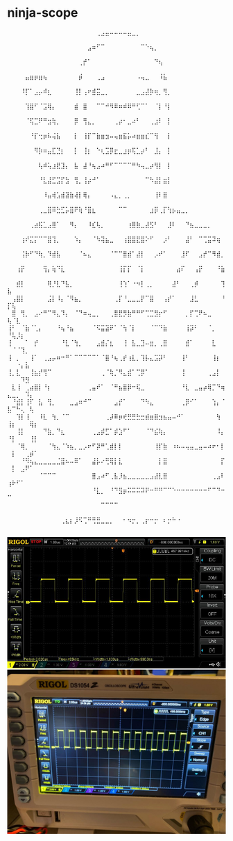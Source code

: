 # ninja-scope

 ⠀⠀⠀⠀⠀⠀⠀⠀⠀⠀⠀⠀⠀⠀⠀⠀⠀⠀⠀⠀⢀⣠⣤⠤⠤⠤⠤⣤⣀⡀⠀⠀⠀⠀⠀⠀⠀⠀⠀⠀⠀⠀⠀⠀⠀⠀⠀⠀⠀⠀⠀⠀⠀⠀⠀
⠀⠀⠀⠀⠀⠀⠀⠀⠀⠀⠀⠀⠀⠀⠀⠀⠀⠀⣠⠶⠋⠉⠀⠀⠀⠀⠀⠀⠀⠀⠉⠑⢦⡀⠀⠀⠀⠀⠀⠀⠀⠀⠀⠀⠀⠀⠀⠀⠀⠀⠀⠀⠀⠀⠀⠀
⠀⠀⠀⠀⠀⠀⠀⠀⠀⠀⠀⠀⠀⠀⠀⠀⢀⡞⠁⠀⠀⠀⠀⠀⠀⠀⠀⠀⠀⠀⠀⠀⠀⠙⢦⠀⠀⠀⠀⠀⠀⠀⠀⠀⠀⠀⠀⠀⠀⠀⠀⠀⠀⠀⠀⠀
⠀⠀⠀⠀⣤⣶⡶⣶⢦⠀⠀⠀⠀⠀⠀⠀⡾⠀⠀⠀⢀⣠⠀⠀⠀⠀⠀⠀⠀⠠⢤⣀⠀⠀⠸⣧⠀⠀⠀⠀⠀⠀⠀⠀⠀⠀⠀⠀⠀⠀⠀⠀⠀⠀⠀⠀
⠀⠀⠀⠸⡏⠁⣠⡤⠾⣆⠀⠀⠀⠀⠀⢸⡇⢠⠖⣾⣭⣀⡀⠀⠀⠀⠀⠀⠀⣀⣠⣼⡷⢶⡀⢻⡀⠀⠀⠀⠀⠀⠀⠀⠀⠀⠀⠀⠀⠀⠀⠀⠀⠀⠀⠀
⠀⠀⠀⠀⢹⣿⠋⠈⣩⢿⡄⠀⠀⠀⠀⣾⠀⣿⠀⠀⠉⠉⠚⠻⠿⠶⠾⠿⠛⢋⠉⠁⠀⠈⡇⠘⡇⠀⠀⠀⠀⠀⠀⠀⠀⠀⠀⠀⠀⠀⠀⠀⠀⠀⠀⠀
⠀⠀⠀⠀⠈⢯⣉⠟⠛⣲⢷⡀⠀⠀⠀⡿⠀⢻⣄⡀⠀⠀⠀⠀⢀⡴⠂⣀⠴⠃⠀⠀⢀⣰⠇⠀⡇⠀⠀⠀⠀⠀⠀⠀⠀⠀⠀⠀⠀⠀⠀⠀⠀⠀⠀⠀
⠀⠀⠀⠀⠀⠘⡏⢒⡶⠧⢬⣧⠀⠀⠀⡇⠀⢸⡏⠉⣷⣶⣲⠤⢤⣶⣯⡥⠴⣶⣶⣎⠉⢻⠀⠀⡇⠀⠀⠀⠀⠀⠀⠀⠀⠀⠀⠀⠀⠀⠀⠀⠀⠀⠀⠀
⠀⠀⠀⠀⠀⠀⠻⡷⠶⣤⣏⣙⡆⠀⠀⡇⠀⢸⡆⠀⠑⢆⣩⡿⣖⣀⣰⡶⢯⣁⡴⠃⠀⣸⡄⠀⡇⠀⠀⠀⠀⠀⠀⠀⠀⠀⠀⠀⠀⠀⠀⠀⠀⠀⠀⠀
⠀⠀⠀⠀⠀⠀⠀⢧⠾⢥⣰⣟⣹⡄⠀⣧⠀⣼⠘⢦⣠⠴⠛⠋⠉⠉⠉⠉⠛⠳⢤⣀⡴⢻⡇⠀⡇⠀⠀⠀⠀⠀⠀⠀⠀⠀⠀⠀⠀⠀⠀⠀⠀⠀⠀⠀
⠀⠀⠀⠀⠀⠀⠀⠘⣇⣼⣋⣩⡏⣳⠀⢻⡀⢸⡴⠚⠁⠀⠀⠀⠀⠀⠀⠀⠀⠀⠀⠉⠳⣼⡇⣶⡇⠀⠀⠀⠀⠀⠀⠀⠀⠀⠀⠀⠀⠀⠀⠀⠀⠀⠀⠀
⠀⠀⠀⠀⠀⠀⠀⠀⠸⣤⢾⣡⣾⣽⣷⢼⡇⢿⡄⠀⠀⠀⠀⠠⣄⡀⢀⡀⠀⠀⠀⠀⠀⢸⠇⣿⠀⠀⠀⠀⠀⠀⠀⠀⠀⠀⠀⠀⠀⠀⠀⠀⠀⠀⠀⠀
⠀⠀⠀⠀⠀⠀⠀⢀⣀⣿⠿⣓⣋⡥⣿⠟⢷⠘⣿⣆⠀⠀⠀⠀⠀⠉⠉⠀⠀⠀⠀⠀⣰⡿⢀⡏⢳⡦⣤⣀⡀⠀⠀⠀⠀⠀⠀⠀⠀⠀⠀⠀⠀⠀⠀⠀
⠀⠀⠀⠀⠀⢀⣴⣯⣁⣠⣿⠁⠀⠀⠻⡄⠀⠀⠸⣎⢧⡀⠀⠀⠀⠀⠀⢰⣿⣷⣀⣼⣫⠃⠀⠀⣸⠇⠀⠀⠙⣦⣀⣀⣀⡀⠀⠀⠀⠀⠀⠀⠀⠀⠀⠀
⠀⠀⠀⢰⠞⣍⡍⠉⠉⣿⢹⡀⠀⠀⠀⠱⡄⠀⠀⠈⠳⢽⣦⣀⠀⠀⢰⣿⣿⣟⣿⠕⠋⠀⠀⡰⠃⠀⠀⠀⣼⠃⠀⠉⢉⣭⠽⢶⠀⠀⠀⠀⠀⠀⠀⠀
⠀⠀⠀⢨⡷⠋⠙⢷⡀⠹⣾⣧⠀⠀⠀⠀⠈⠦⣄⠀⠀⠀⠀⠈⠉⠉⣿⣾⠁⣼⡇⠀⠀⡠⠞⠁⠀⠀⠀⣸⠏⠀⠀⣠⡞⠉⠻⣾⡀⠀⠀⠀⠀⠀⠀⠀
⠀⠀⢰⡟⠀⠀⠀⠀⢻⡄⢷⠙⣇⠀⠀⠀⠀⠀⠀⠀⠀⠀⠀⠀⠀⢸⡏⡏⠀⠈⡇⠀⠀⠀⠀⠀⠀⠀⣴⠏⠀⠀⢠⡟⠀⠀⠀⠘⣷⠀⠀⠀⠀⠀⠀⠀
⠀⠀⣾⡇⠀⠀⠀⠀⠀⢿⡘⣇⠙⣧⡀⠀⠀⠀⠀⠀⠀⠀⠀⠀⠀⢸⢱⠁⠐⠲⡇⢀⡀⠀⠀⠀⠀⣼⠃⠀⠀⢀⡾⠀⠀⠀⠀⠀⢹⣧⠀⠀⠀⠀⠀⠀
⠀⢠⣿⡇⠀⠀⠀⠀⠀⣨⡇⠸⡄⠈⠻⣦⡀⠀⠀⠀⠀⠀⠀⠀⢀⡏⠘⣀⣀⣀⡟⠉⣿⠀⠀⢠⡞⠁⠀⠀⠀⣸⣃⠀⠀⠀⠀⠀⠘⡏⢧⠀⠀⠀⠀⠀
⠀⣿⠀⢻⡀⠀⣠⠔⠛⠉⠻⣄⠹⡄⠀⠈⠙⠶⢤⣀⡀⠀⠀⢀⣿⣟⡻⣷⠛⠛⠋⢉⣉⣻⡖⠋⠀⠀⠀⠀⡀⡏⢉⠟⠦⣀⠀⠀⠀⢧⠈⣇⠀⠀⠀⠀
⢸⠃⠀⠈⣷⠈⢁⡄⠀⠀⠀⠘⢦⠘⣦⠀⠀⠀⠀⠈⠫⣭⣽⠟⠁⠈⢳⠈⡇⠀⠀⠀⠈⠉⠙⣷⠀⠀⠀⠀⢸⡽⠃⠀⠀⠈⡀⠀⠀⠘⢧⡸⡆⠀⠀⠀
⢸⠀⠀⠀⠁⠀⡞⠀⠀⠀⠀⠀⠘⣇⠈⢳⡀⠀⠀⠀⣠⣾⡌⣆⠀⠀⢸⠀⣧⣀⣹⠤⣶⡀⢀⣿⠀⠀⠀⠀⣾⠁⠀⠀⠀⠀⣇⠀⠀⠀⠈⠈⢹⡀⠀⠀
⢸⠀⡀⠀⠀⢸⠁⠀⢀⣠⡤⠶⠒⠛⠁⠉⠉⠉⠉⠉⠁⠈⣿⠘⢦⢀⡞⢰⣇⡀⢹⡧⣄⣩⡽⠃⠀⠀⠀⢸⠃⠀⠀⠀⠀⠀⢸⡆⠀⠀⠀⠐⡄⣧⠀⠀
⢸⡀⣇⠀⠀⢸⣦⡞⢻⠉⠀⠀⠀⠀⠀⠀⠀⠀⠀⠀⠀⢀⠈⢷⡈⠻⣄⣾⠁⢉⡿⠁⠀⠀⠀⠀⠀⠀⠀⢸⠀⠀⠀⠀⠀⢀⣠⡇⠀⠀⠀⠀⠹⣻⠀⠀
⠀⣇⢸⠀⢀⣴⣿⡇⠘⡆⠀⠀⠀⠀⠀⠀⠀⠀⢀⣤⠞⠁⠀⠈⠛⣦⣿⡿⠒⢯⣀⠀⠀⠀⠀⠀⠀⠀⠀⠘⣇⠀⣀⣤⡴⢿⡉⠙⢶⣄⣀⡀⠀⠹⡄⠀
⠀⠘⣾⡇⢸⠏⠀⣧⠀⢻⡀⠀⠀⠀⣀⣠⠶⠚⠉⠀⠀⠀⠀⠀⣠⡞⠁⠀⠀⠀⠙⠳⣄⠀⠀⠀⠀⠀⠀⢀⡿⠊⠁⠀⠀⠀⢱⡄⠈⣧⠉⠓⢄⠀⢧⠀
⠀⠀⢹⡇⢸⠀⠀⠸⣇⠀⢳⡀⠈⠉⠀⠀⠀⠀⠀⠀⠀⠀⢀⡼⠿⡶⢞⣛⣛⣓⣒⣾⣶⣿⣲⣦⣤⠤⠚⠁⠀⠀⠀⠀⠀⠀⠀⢳⠀⢸⡆⠀⠀⠀⢿⡆
⠀⠀⢸⡇⠀⠀⠀⠀⠙⣷⡀⠙⣆⠀⠀⠀⠀⠀⠀⢀⣠⡾⣋⠁⡾⣱⠋⠁⠀⠀⠀⠈⠙⣮⢷⡄⠀⠀⠀⠀⠀⠀⠀⠀⠀⠀⠀⠸⡄⠘⡇⠀⠀⠀⢸⡇
⠀⠀⠈⢿⡀⠀⠀⠀⠀⠈⢳⣄⠈⠱⣦⡀⣀⡠⠖⠋⡽⠛⢁⣾⡇⡇⠀⠀⠀⠀⠀⠀⠀⢸⡏⣷⠀⠰⠦⠤⢤⣤⣀⣤⠤⠴⠖⠂⡇⠀⡇⠀⠀⢀⡾⠁
⠀⠀⠀⠘⠻⢦⣄⣀⣀⣀⣀⣈⣿⠦⠤⠿⠁⠀⠀⣼⡧⠔⢛⢿⡇⣇⠀⠀⠀⠀⠀⠀⠀⠀⡇⣿⠀⠀⠀⠀⠀⠀⠀⠀⠀⠀⠀⠀⡏⠀⡇⠀⣠⠟⠁⠀
⠀⠀⠀⠀⠀⠀⠀⠈⠉⠉⠉⠀⠀⠀⠀⠀⠀⠀⠀⣿⣠⠴⠋⢀⣧⡸⣦⣀⣀⣀⣀⣀⣠⣼⣇⣿⠀⠀⠀⠀⠀⠀⠀⠀⠀⠀⢀⣠⠇⢰⠗⠋⠁⠀⠀⠀
⠀⠀⠀⠀⠀⠀⠀⠀⠀⠀⠀⠀⠀⠀⠀⠀⠀⠀⠀⠘⣇⡀⠀⠘⠙⣻⡶⠭⠭⠭⠽⠟⠒⠛⠛⠉⠉⠑⠒⠒⠒⠒⠒⠒⠒⠋⠉⠙⠒⠉⠀⠀⠀⠀⠀⠀
⠀⠀⠀⠀⠀⠀⠀⠀⠀⠀⠀⠀⠀⠀⠀⠀⠀⠀⠀⠀⠀⠉⠉⠉⠉⠀⠀⠀⠀⠀⠀⠀⠀⠀⠀⠀⠀⠀⠀⠀⠀⠀⠀⠀⠀⠀⠀⠀⠀⠀⠀⠀⠀⠀⠀⠀
⠀⠀⠀⠀⠀⠀⠀⠀⠀⠀⠀⠀⢀⣆⡆⡸⠫⢉⠛⢛⣛⣀⣀⡀⠀⠀⠂⠲⡒⡀⢀⡖⠒⡒⠀⠆⡒⠓⠐⠀⠀⠀⠀⠀⠀⠀⠀⠀⠀⠀⠀⠀⠀⠀⠀⠀

![ninja-scope0](images/ninja-scope0.jpeg)
![ninja-scope](images/ninja-scope.jpeg)
